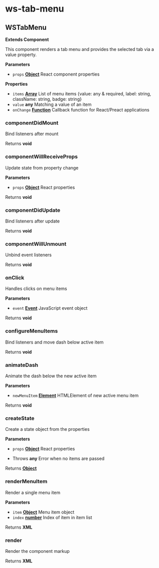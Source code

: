 # ws-tab-menu
## WSTabMenu

**Extends Component**

This component renders a tab menu and provides the selected tab via a value property.

**Parameters**

-   `props` **[Object][1]** React component properties

**Properties**

-   `items` **[Array][2]** List of menu items {value: any & required, label: string, className: string, badge: string}
-   `value` **any** Matching a value of an item
-   `onChange` **[Function][3]** Callback function for React/Preact applications

### componentDidMount

Bind listeners after mount

Returns **void** 

### componentWillReceiveProps

Update state from property change

**Parameters**

-   `props` **[Object][1]** React properties

Returns **void** 

### componentDidUpdate

Bind listeners after update

Returns **void** 

### componentWillUnmount

Unbind event listeners

Returns **void** 

### onClick

Handles clicks on menu items

**Parameters**

-   `event` **[Event][4]** JavaScript event object

Returns **void** 

### configureMenuItems

Bind listeners and move dash below active item

Returns **void** 

### animateDash

Animate the dash below the new active item

**Parameters**

-   `newMenuItem` **[Element][5]** HTMLElement of new active menu item

Returns **void** 

### createState

Create a state object from the properties

**Parameters**

-   `props` **[Object][1]** React properties


-   Throws **any** Error when no items are passed

Returns **[Object][1]** 

### renderMenuItem

Render a single menu item

**Parameters**

-   `item` **[Object][1]** Menu item object
-   `index` **[number][6]** Index of item in item list

Returns **XML** 

### render

Render the component markup

Returns **XML** 

[1]: https://developer.mozilla.org/docs/Web/JavaScript/Reference/Global_Objects/Object

[2]: https://developer.mozilla.org/docs/Web/JavaScript/Reference/Global_Objects/Array

[3]: https://developer.mozilla.org/docs/Web/JavaScript/Reference/Statements/function

[4]: https://developer.mozilla.org/docs/Web/API/Event

[5]: https://developer.mozilla.org/docs/Web/API/Element

[6]: https://developer.mozilla.org/docs/Web/JavaScript/Reference/Global_Objects/Number
